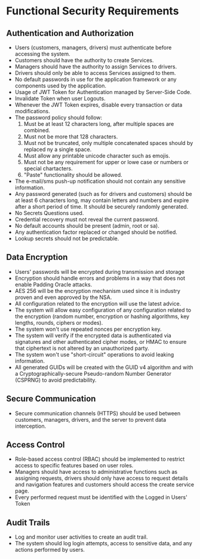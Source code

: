 # Functional Security Requirements

## Authentication and Authorization

- Users (customers, managers, drivers) must authenticate before accessing the system.
- Customers should have the authority to create Services.
- Managers should have the authority to assign Services to drivers.
- Drivers should only be able to access Services assigned to them.
- No default passwords in use for the application framework or any components used by the application.
- Usage of JWT Token for Authentication managed by Server-Side Code.
- Invalidate Token when user Logouts.
- Whenever the JWT Token expires, disable every transaction or data modifications.
- The password policy should follow:
  1. Must be at least 12 characters long, after multiple spaces are combined.
  2. Must not be more that 128 characters.
  3. Must not be truncated, only multiple concatenated spaces should by replaced ny a single space.
  4. Must allow any printable unicode character such as emojis.
  5. Must not be any requirement for upper or lowe case or numbers or special chartacters.
  6. "Paste" functionality should be allowed.
- The e-mail/sms push-up notification should not contain any sensitive information.
- Any password generated (such as for drivers and customers) should be at least 6 characters long, may contain letters and numbers and expire after a short period of time. It should be securely randomly generated.
- No Secrets Questions used.
- Credential recovery must not reveal the current password.
- No default accounts should be present (admin, root or sa).
- Any authentication factor replaced or changed should be notified.
- Lookup secrets should not be predictable.

## Data Encryption

- Users' passwords will be encrypted during transmission and storage
- Encryption should handle errors and problems in a way that does not enable Padding Oracle attacks.
- AES 256 will be the encryption mechanism used since it is industry proven and even approved by the NSA.
- All configuration related to the encryption will use the latest advice.
- The system will allow easy configuration of any configuration related to the encryption (random number, encryption or hashing algorithms, key lengths, rounds, ciphers or modes).
- The system won't use repeated nonces per encryption key.
- The system will verify if the encrypted data is authenticated via signatures and other authenticated cipher modes, or HMAC to ensure that ciphertext is not altered by an unauthorized party.
- The system won't use "short-circuit" operations to avoid leaking information.
- All generated GUIDs will be created with the GUID v4 algorithm and with a Cryptographically-secure Pseudo-random Number Generator (CSPRNG) to avoid predictability.

## Secure Communication

- Secure communication channels (HTTPS) should be used between customers, managers, drivers, and the server to prevent data interception.

## Access Control

- Role-based access control (RBAC) should be implemented to restrict access to specific features based on user roles.
- Managers should have access to administrative functions such as assigning requests, drivers should only have access to request details and navigation features and customers should access the create service page.
- Every performed request must be identified with the Logged in Users' Token

## Audit Trails

- Log and monitor user activities to create an audit trail.
- The system should log login attempts, access to sensitive data, and any actions performed by users.